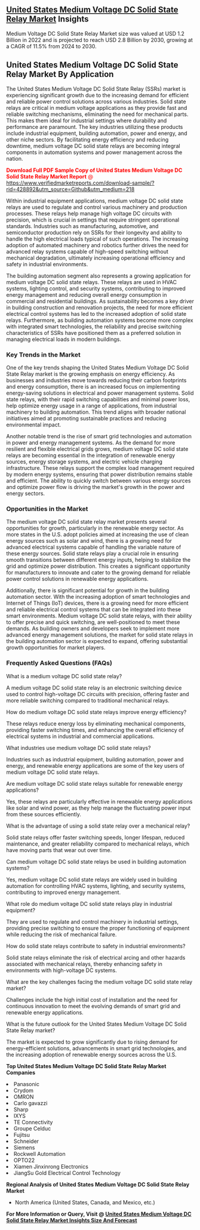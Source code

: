 <h2><a href="https://www.verifiedmarketreports.com/download-sample/?rid=428892&amp;utm_source=Github&amp;utm_medium=218" target="_blank">United States Medium Voltage DC Solid State Relay Market</a> Insights</h2><p>Medium Voltage DC Solid State Relay Market size was valued at USD 1.2 Billion in 2022 and is projected to reach USD 2.8 Billion by 2030, growing at a CAGR of 11.5% from 2024 to 2030.</p><p> <h2>United States Medium Voltage DC Solid State Relay Market By Application</h2> <p>The United States Medium Voltage DC Solid State Relay (SSRs) market is experiencing significant growth due to the increasing demand for efficient and reliable power control solutions across various industries. Solid state relays are critical in medium voltage applications as they provide fast and reliable switching mechanisms, eliminating the need for mechanical parts. This makes them ideal for industrial settings where durability and performance are paramount. The key industries utilizing these products include industrial equipment, building automation, power and energy, and other niche sectors. By facilitating energy efficiency and reducing downtime, medium voltage DC solid state relays are becoming integral components in automation systems and power management across the nation.</p> <p><p><span class=""><span style="color: #ff0000;"><strong>Download Full PDF Sample Copy of United States Medium Voltage DC Solid State Relay Market Report</strong> @ </span><a href="https://www.verifiedmarketreports.com/download-sample/?rid=428892&amp;utm_source=Github&amp;utm_medium=218" target="_blank">https://www.verifiedmarketreports.com/download-sample/?rid=428892&amp;utm_source=Github&amp;utm_medium=218</a></span></p></p> <p>Within industrial equipment applications, medium voltage DC solid state relays are used to regulate and control various machinery and production processes. These relays help manage high voltage DC circuits with precision, which is crucial in settings that require stringent operational standards. Industries such as manufacturing, automotive, and semiconductor production rely on SSRs for their longevity and ability to handle the high electrical loads typical of such operations. The increasing adoption of automated machinery and robotics further drives the need for advanced relay systems capable of high-speed switching without mechanical degradation, ultimately increasing operational efficiency and safety in industrial environments.</p> <p>The building automation segment also represents a growing application for medium voltage DC solid state relays. These relays are used in HVAC systems, lighting control, and security systems, contributing to improved energy management and reducing overall energy consumption in commercial and residential buildings. As sustainability becomes a key driver in building construction and renovation projects, the need for more efficient electrical control systems has led to the increased adoption of solid state relays. Furthermore, as building automation systems become more complex with integrated smart technologies, the reliability and precise switching characteristics of SSRs have positioned them as a preferred solution in managing electrical loads in modern buildings.</p> <h3>Key Trends in the Market</h3> <p>One of the key trends shaping the United States Medium Voltage DC Solid State Relay market is the growing emphasis on energy efficiency. As businesses and industries move towards reducing their carbon footprints and energy consumption, there is an increased focus on implementing energy-saving solutions in electrical and power management systems. Solid state relays, with their rapid switching capabilities and minimal power loss, help optimize energy usage in a range of applications, from industrial machinery to building automation. This trend aligns with broader national initiatives aimed at promoting sustainable practices and reducing environmental impact.</p> <p>Another notable trend is the rise of smart grid technologies and automation in power and energy management systems. As the demand for more resilient and flexible electrical grids grows, medium voltage DC solid state relays are becoming essential in the integration of renewable energy sources, energy storage systems, and electric vehicle charging infrastructure. These relays support the complex load management required by modern energy systems, ensuring that power distribution remains stable and efficient. The ability to quickly switch between various energy sources and optimize power flow is driving the market's growth in the power and energy sectors.</p> <h3>Opportunities in the Market</h3> <p>The medium voltage DC solid state relay market presents several opportunities for growth, particularly in the renewable energy sector. As more states in the U.S. adopt policies aimed at increasing the use of clean energy sources such as solar and wind, there is a growing need for advanced electrical systems capable of handling the variable nature of these energy sources. Solid state relays play a crucial role in ensuring smooth transitions between different energy inputs, helping to stabilize the grid and optimize power distribution. This creates a significant opportunity for manufacturers to innovate and cater to the growing demand for reliable power control solutions in renewable energy applications.</p> <p>Additionally, there is significant potential for growth in the building automation sector. With the increasing adoption of smart technologies and Internet of Things (IoT) devices, there is a growing need for more efficient and reliable electrical control systems that can be integrated into these smart environments. Medium voltage DC solid state relays, with their ability to offer precise and quick switching, are well-positioned to meet these demands. As building owners and developers seek to implement more advanced energy management solutions, the market for solid state relays in the building automation sector is expected to expand, offering substantial growth opportunities for market players.</p> <h3>Frequently Asked Questions (FAQs)</h3> <p>What is a medium voltage DC solid state relay?</p> <p>A medium voltage DC solid state relay is an electronic switching device used to control high-voltage DC circuits with precision, offering faster and more reliable switching compared to traditional mechanical relays.</p> <p>How do medium voltage DC solid state relays improve energy efficiency?</p> <p>These relays reduce energy loss by eliminating mechanical components, providing faster switching times, and enhancing the overall efficiency of electrical systems in industrial and commercial applications.</p> <p>What industries use medium voltage DC solid state relays?</p> <p>Industries such as industrial equipment, building automation, power and energy, and renewable energy applications are some of the key users of medium voltage DC solid state relays.</p> <p>Are medium voltage DC solid state relays suitable for renewable energy applications?</p> <p>Yes, these relays are particularly effective in renewable energy applications like solar and wind power, as they help manage the fluctuating power input from these sources efficiently.</p> <p>What is the advantage of using a solid state relay over a mechanical relay?</p> <p>Solid state relays offer faster switching speeds, longer lifespan, reduced maintenance, and greater reliability compared to mechanical relays, which have moving parts that wear out over time.</p> <p>Can medium voltage DC solid state relays be used in building automation systems?</p> <p>Yes, medium voltage DC solid state relays are widely used in building automation for controlling HVAC systems, lighting, and security systems, contributing to improved energy management.</p> <p>What role do medium voltage DC solid state relays play in industrial equipment?</p> <p>They are used to regulate and control machinery in industrial settings, providing precise switching to ensure the proper functioning of equipment while reducing the risk of mechanical failure.</p> <p>How do solid state relays contribute to safety in industrial environments?</p> <p>Solid state relays eliminate the risk of electrical arcing and other hazards associated with mechanical relays, thereby enhancing safety in environments with high-voltage DC systems.</p> <p>What are the key challenges facing the medium voltage DC solid state relay market?</p> <p>Challenges include the high initial cost of installation and the need for continuous innovation to meet the evolving demands of smart grid and renewable energy applications.</p> <p>What is the future outlook for the United States Medium Voltage DC Solid State Relay market?</p> <p>The market is expected to grow significantly due to rising demand for energy-efficient solutions, advancements in smart grid technologies, and the increasing adoption of renewable energy sources across the U.S.</p> </p><p><strong>Top United States Medium Voltage DC Solid State Relay Market Companies</strong></p><div data-test-id=""><p><li>Panasonic</li><li> Crydom</li><li> OMRON</li><li> Carlo gavazzi</li><li> Sharp</li><li> IXYS</li><li> TE Connectivity</li><li> Groupe Celduc</li><li> Fujitsu</li><li> Schneider</li><li> Siemens</li><li> Rockwell Automation</li><li> OPTO22</li><li> Xiamen Jinxinrong Electronics</li><li> JiangSu Gold Electrical Control Technology</li></p><div><strong>Regional Analysis of&nbsp;United States Medium Voltage DC Solid State Relay Market</strong></div><ul><li dir="ltr"><p dir="ltr">North America&nbsp;(United States, Canada, and Mexico, etc.)</p></li></ul><p><strong>For More Information or Query, Visit @&nbsp;</strong><strong><a href="https://www.verifiedmarketreports.com/product/medium-voltage-dc-solid-state-relay-market/?utm_source=Github&amp;utm_medium=218" target="_blank">United States Medium Voltage DC Solid State Relay Market Insights Size And Forecast</a></strong></p></div>
